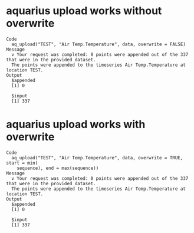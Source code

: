 # aquarius upload works without overwrite

    Code
      aq_upload("TEST", "Air Temp.Temperature", data, overwrite = FALSE)
    Message
      v Your request was completed: 0 points were appended out of the 337 that were in the provided dataset.
      The points were appended to the timeseries Air Temp.Temperature at location TEST.
    Output
      $appended
      [1] 0
      
      $input
      [1] 337
      

# aquarius upload works with overwrite

    Code
      aq_upload("TEST", "Air Temp.Temperature", data, overwrite = TRUE, start = min(
        sequence), end = max(sequence))
    Message
      v Your request was completed: 0 points were appended out of the 337 that were in the provided dataset.
      The points were appended to the timeseries Air Temp.Temperature at location TEST.
    Output
      $appended
      [1] 0
      
      $input
      [1] 337
      

